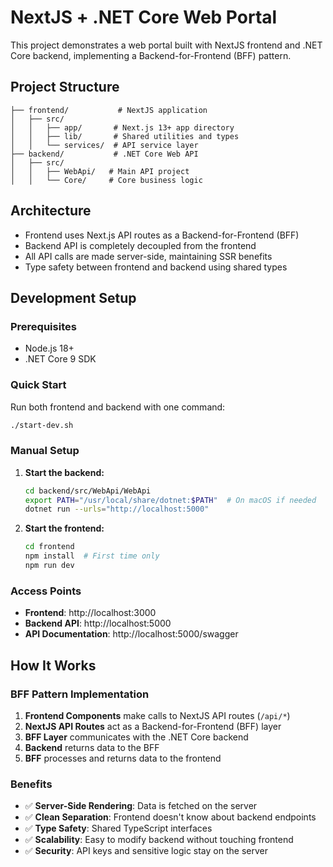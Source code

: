 # NextJS + .NET Core Web Portal

This project demonstrates a web portal built with NextJS frontend and .NET Core backend, implementing a Backend-for-Frontend (BFF) pattern.

## Project Structure

```
├── frontend/           # NextJS application
│   ├── src/
│   │   ├── app/       # Next.js 13+ app directory
│   │   ├── lib/       # Shared utilities and types
│   │   └── services/  # API service layer
├── backend/           # .NET Core Web API
│   ├── src/
│   │   ├── WebApi/   # Main API project
│   │   └── Core/     # Core business logic
```

## Architecture

- Frontend uses Next.js API routes as a Backend-for-Frontend (BFF)
- Backend API is completely decoupled from the frontend
- All API calls are made server-side, maintaining SSR benefits
- Type safety between frontend and backend using shared types

## Development Setup

### Prerequisites
- Node.js 18+ 
- .NET Core 9 SDK

### Quick Start
Run both frontend and backend with one command:
```bash
./start-dev.sh
```

### Manual Setup

1. **Start the backend:**
   ```bash
   cd backend/src/WebApi/WebApi
   export PATH="/usr/local/share/dotnet:$PATH"  # On macOS if needed
   dotnet run --urls="http://localhost:5000"
   ```

2. **Start the frontend:**
   ```bash
   cd frontend
   npm install  # First time only
   npm run dev
   ```

### Access Points
- **Frontend**: http://localhost:3000
- **Backend API**: http://localhost:5000
- **API Documentation**: http://localhost:5000/swagger

## How It Works

### BFF Pattern Implementation

1. **Frontend Components** make calls to NextJS API routes (`/api/*`)
2. **NextJS API Routes** act as a Backend-for-Frontend (BFF) layer
3. **BFF Layer** communicates with the .NET Core backend
4. **Backend** returns data to the BFF
5. **BFF** processes and returns data to the frontend

### Benefits

- ✅ **Server-Side Rendering**: Data is fetched on the server
- ✅ **Clean Separation**: Frontend doesn't know about backend endpoints
- ✅ **Type Safety**: Shared TypeScript interfaces
- ✅ **Scalability**: Easy to modify backend without touching frontend
- ✅ **Security**: API keys and sensitive logic stay on the server 